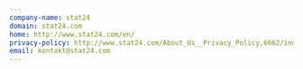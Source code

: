 ```yaml
---
company-name: stat24
domain: stat24.com
home: http://www.stat24.com/en/
privacy-policy: http://www.stat24.com/About_Us__Privacy_Policy,6662/index.html
email: kontakt@stat24.com
---
```




